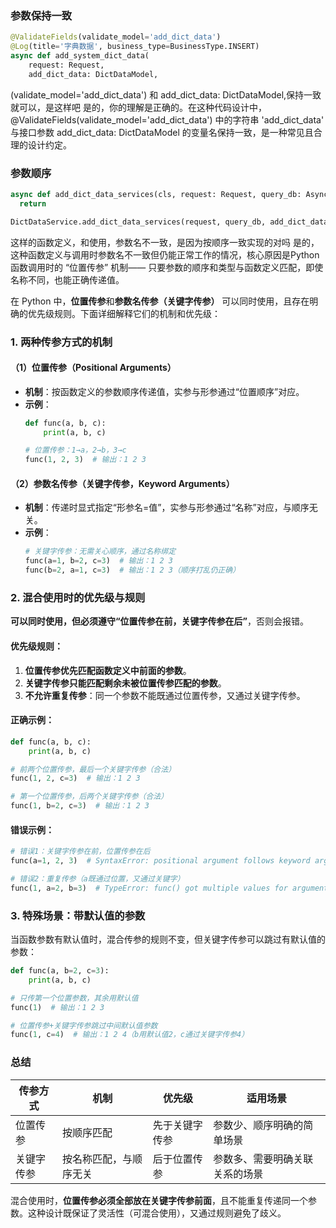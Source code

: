 ### 参数保持一致
``` python
@ValidateFields(validate_model='add_dict_data')
@Log(title='字典数据', business_type=BusinessType.INSERT)
async def add_system_dict_data(
    request: Request,
    add_dict_data: DictDataModel,
```

(validate_model='add_dict_data') 和 add_dict_data: DictDataModel,保持一致就可以，是这样吧
是的，你的理解是正确的。在这种代码设计中，@ValidateFields(validate_model='add_dict_data') 中的字符串 'add_dict_data' 与接口参数 add_dict_data: DictDataModel 的变量名保持一致，是一种常见且合理的设计约定。

### 参数顺序
``` python
async def add_dict_data_services(cls, request: Request, query_db: AsyncSession, page_object: DictDataModel):
  return 

DictDataService.add_dict_data_services(request, query_db, add_dict_data)

```
这样的函数定义，和使用，参数名不一致，是因为按顺序一致实现的对吗
是的，这种函数定义与调用时参数名不一致但仍能正常工作的情况，核心原因是Python 函数调用时的 “位置传参” 机制—— 只要参数的顺序和类型与函数定义匹配，即使名称不同，也能正确传递值。

在 Python 中，**位置传参**和**参数名传参（关键字传参）** 可以同时使用，且存在明确的优先级规则。下面详细解释它们的机制和优先级：


### 1. 两种传参方式的机制
#### （1）位置传参（Positional Arguments）
- **机制**：按函数定义的参数顺序传递值，实参与形参通过“位置顺序”对应。
- **示例**：
  ```python
  def func(a, b, c):
      print(a, b, c)

  # 位置传参：1→a，2→b，3→c
  func(1, 2, 3)  # 输出：1 2 3
  ```


#### （2）参数名传参（关键字传参，Keyword Arguments）
- **机制**：传递时显式指定“形参名=值”，实参与形参通过“名称”对应，与顺序无关。
- **示例**：
  ```python
  # 关键字传参：无需关心顺序，通过名称绑定
  func(a=1, b=2, c=3)  # 输出：1 2 3
  func(b=2, a=1, c=3)  # 输出：1 2 3（顺序打乱仍正确）
  ```


### 2. 混合使用时的优先级与规则
**可以同时使用，但必须遵守“位置传参在前，关键字传参在后”**，否则会报错。

#### 优先级规则：
1. **位置传参优先匹配函数定义中前面的参数**。
2. **关键字传参只能匹配剩余未被位置传参匹配的参数**。
3. **不允许重复传参**：同一个参数不能既通过位置传参，又通过关键字传参。

#### 正确示例：
```python
def func(a, b, c):
    print(a, b, c)

# 前两个位置传参，最后一个关键字传参（合法）
func(1, 2, c=3)  # 输出：1 2 3

# 第一个位置传参，后两个关键字传参（合法）
func(1, b=2, c=3)  # 输出：1 2 3
```

#### 错误示例：
```python
# 错误1：关键字传参在前，位置传参在后
func(a=1, 2, 3)  # SyntaxError: positional argument follows keyword argument

# 错误2：重复传参（a既通过位置，又通过关键字）
func(1, a=2, b=3)  # TypeError: func() got multiple values for argument 'a'
```


### 3. 特殊场景：带默认值的参数
当函数参数有默认值时，混合传参的规则不变，但关键字传参可以跳过有默认值的参数：
```python
def func(a, b=2, c=3):
    print(a, b, c)

# 只传第一个位置参数，其余用默认值
func(1)  # 输出：1 2 3

# 位置传参+关键字传参跳过中间默认值参数
func(1, c=4)  # 输出：1 2 4（b用默认值2，c通过关键字传参4）
```


### 总结
| 传参方式       | 机制                     | 优先级       | 适用场景                     |
|----------------|--------------------------|--------------|------------------------------|
| 位置传参       | 按顺序匹配               | 先于关键字传参 | 参数少、顺序明确的简单场景   |
| 关键字传参     | 按名称匹配，与顺序无关   | 后于位置传参 | 参数多、需要明确关联关系的场景 |

混合使用时，**位置传参必须全部放在关键字传参前面**，且不能重复传递同一个参数。这种设计既保证了灵活性（可混合使用），又通过规则避免了歧义。